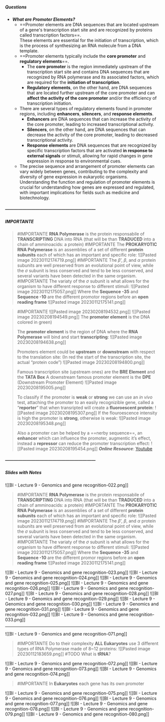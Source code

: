 ##### Questions
- ***What are Promoter Elements?***
	- ==Promoter elements are DNA sequences that are located upstream of a gene's transcription start site and are recognized by proteins called transcription factors==. <br>These elements are essential for the initiation of transcription, which is the process of synthesizing an RNA molecule from a DNA template.
	- ==Promoter elements typically include the **core promoter** and **regulatory elements**==.
		- The **core promoter** is the region immediately upstream of the transcription start site and contains DNA sequences that are recognized by RNA polymerase and its associated factors, which are required for the **initiation of transcription**. 
		- **Regulatory elements**, on the other hand, are DNA sequences that are located further upstream of the core promoter and can **affect the activity of the core promoter** and/or the efficiency of transcription initiation.
	- There are several types of regulatory elements found in promoter regions, including **enhancers**, **silencers**, and **response elements**. 
		- **Enhancers** are DNA sequences that can increase the activity of the core promoter, leading to increased transcriptional activity.
		- **Silencers**, on the other hand, are DNA sequences that can decrease the activity of the core promoter, leading to decreased transcriptional activity.
		- **Response elements** are DNA sequences that are recognized by specific transcription factors that are activated **in response to external signals** or stimuli, allowing for rapid changes in gene expression in response to environmental cues.
	- The precise sequence and arrangement of promoter elements can vary widely between genes, contributing to the complexity and diversity of gene expression in eukaryotic organisms. <br>Understanding the function and regulation of promoter elements is crucial for understanding how genes are expressed and regulated, with important implications for fields such as medicine and biotechnology.

##### —————————————————————
##### IMPORTANTE

> #IMPORTANTE **RNA Polymerase** is the protein responsabile of **TRANSCRIPTING** DNA into RNA (that will be than **TRADUCED** into a chain of amminoacids: a protein)
> #IMPORTANTE The **PROKARYOTIC RNA Polymerase** is an assemblies of a set of different **protein subunits** each of which has an important and specific role:
> ![[Pasted image 20230112174719.png]]
> #IMPORTANTE The $\beta’$, $\beta$, and $\alpha$ protein subunits are well preserved from an evolutional point of view, while the $\sigma$ subunit is less conserved and tend to be less conserved, and several variants have been detected in the same organism.
> #IMPORTANTE The variaty of the $\sigma$ subunit is what allows for the organism to have different response to different stimuli:
> ![[Pasted image 20230112175057.png]]
> Where the **Sequence -35** and **Sequence -10** are the different promotor regions before an **open reading frame**
> ![[Pasted image 20230112175141.png]]

> #IMPORTANTE ![[Pasted image 20230208194532.png]] ![[Pasted image 20230208194549.png]] The **promoter element** is the DNA colored in green)
> 
> The **promoter element** is the region of DNA where the **RNA Polymerase** will bind and start **transcripting**: ![[Pasted image 20230208194638.png]] 
> 
> Promoters element could be **upstream** or **downstream** with respect to the translation site:
> (In red the start of the transcription site, the actual “protein code”)
> ![[Pasted image 20230208194800.png]] 
> 
> Famous transcription site (upstream ones) are the **BRE Element** and the **TATA Box**
> A downstream famous promoter element is the **DPE** (Downstream Promoter Element)
> ![[Pasted image 20230208195005.png]]
> 
> To classify if the promoter is **weak** or **strong** we can use an *in vivo* test, attaching the promoter to an easily recognizible gene, called a “**reporter**” that when transripted will create a **fluoroescent protein**: ![[Pasted image 20230208195307.png]]
> If the flouroescence intensity is high the promoter is **strong**, otherwise is weak: ![[Pasted image 20230208195348.png]]
>
> Also a promoter can be helped by a ==nerby sequence==, an **enhancer** which can influence the promoter, augmentic it’s effect, instead a **repressor** can reduce the promoter transcription effect: ![[Pasted image 20230208195454.png]]
> ***Online Resource***: [Youtube](https://www.youtube.com/watch?v=Rd-ypr9c6Ok)

##### —————————————————————
##### Slides with Notes
![[BI - Lecture 9 - Genomics and gene recognition-022.png]] 

> #IMPORTANTE **RNA Polymerase** is the protein responsabile of **TRANSCRIPTING** DNA into RNA (that will be than **TRADUCED** into a chain of amminoacids: a protein)
> #IMPORTANTE The **PROKARYOTIC RNA Polymerase** is an assemblies of a set of different **protein subunits** each of which has an important and specific role:
> ![[Pasted image 20230112174719.png]]
> #IMPORTANTE The $\beta’$, $\beta$, and $\alpha$ protein subunits are well preserved from an evolutional point of view, while the $\sigma$ subunit is less conserved and tend to be less conserved, and several variants have been detected in the same organism.
> #IMPORTANTE The variaty of the $\sigma$ subunit is what allows for the organism to have different response to different stimuli:
> ![[Pasted image 20230112175057.png]]
> Where the **Sequence -35** and **Sequence -10** are the different promor regions before an **open reading frame**
> ![[Pasted image 20230112175141.png]]

![[BI - Lecture 9 - Genomics and gene recognition-023.png]] ![[BI - Lecture 9 - Genomics and gene recognition-024.png]] ![[BI - Lecture 9 - Genomics and gene recognition-025.png]] ![[BI - Lecture 9 - Genomics and gene recognition-026.png]] ![[BI - Lecture 9 - Genomics and gene recognition-027.png]] ![[BI - Lecture 9 - Genomics and gene recognition-028.png]] ![[BI - Lecture 9 - Genomics and gene recognition-029.png]] ![[BI - Lecture 9 - Genomics and gene recognition-030.png]] ![[BI - Lecture 9 - Genomics and gene recognition-031.png]] ![[BI - Lecture 9 - Genomics and gene recognition-032.png]] ![[BI - Lecture 9 - Genomics and gene recognition-033.png]]

---
![[BI - Lecture 9 - Genomics and gene recognition-071.png]]

> #IMPORTANTE Do to their complexity **ALL Eukaryotes** use $3$ different types of RNA Polymerase made of 8~12 proteins:
> ![[Pasted image 20230112183659.png]]
> #TODO What is **tRNA**?

![[BI - Lecture 9 - Genomics and gene recognition-072.png]] ![[BI - Lecture 9 - Genomics and gene recognition-073.png]] ![[BI - Lecture 9 - Genomics and gene recognition-074.png]]

> #IMPORTANTE In **Eukaryotes** each gene has its own promoter

![[BI - Lecture 9 - Genomics and gene recognition-075.png]] ![[BI - Lecture 9 - Genomics and gene recognition-076.png]] ![[BI - Lecture 9 - Genomics and gene recognition-077.png]] ![[BI - Lecture 9 - Genomics and gene recognition-078.png]] ![[BI - Lecture 9 - Genomics and gene recognition-079.png]] ![[BI - Lecture 9 - Genomics and gene recognition-080.png]]
